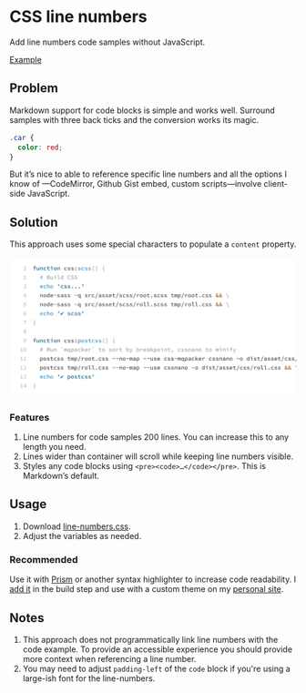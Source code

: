 # CSS line numbers
Add line numbers code samples without JavaScript. 

[Example](https://tomgenoni.github.io/css-line-numbers/) 

## Problem

Markdown support for code blocks is simple and works well. Surround samples with three back ticks and the conversion works its magic.

```css
.car {
  color: red;
}
```

But it’s nice to able to reference specific line numbers and all the options I know of —CodeMirror, Github Gist embed, custom scripts—involve client-side JavaScript. 

## Solution

This approach uses some special characters to populate a `content` property. 

<img src="example.png" alt="CSS line number example" width="700" alt="Sreenshot of code example on genoni.dev">

### Features

1. Line numbers for code samples 200 lines. You can increase this to any length you need. 
2. Lines wider than container will scroll while keeping line numbers visible.
3. Styles any code blocks using `<pre><code>…</code></pre>`. This is Markdown’s default.

## Usage

1. Download [line-numbers.css](https://github.com/tomgenoni/css-line-numbers/blob/master/line-numbers.css).
2. Adjust the variables as needed. 

### Recommended

Use it with [Prism](https://prismjs.com/) or another syntax highlighter to increase code readability. I [add it](https://github.com/tomgenoni/genoni-dev/blob/master/app/content.js#L20) in the build step and use with a custom theme on my  [personal site](https://genoni.dev/write/building-genoni-dev.html). 

## Notes 

1. This approach does not programmatically link line numbers with the code example. To provide an accessible experience you should provide more context when referencing a line number.
2. You may need to adjust `padding-left` of the `code` block if you're using a large-ish font for the line-numbers. 
